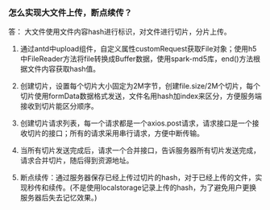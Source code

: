 ### 怎么实现大文件上传，断点续传？
答：
大文件使用文件内容hash进行标识，对文件进行切片，分片上传。

1. 通过antd中upload组件，自定义属性customRequest获取File对象；使用h5中FileReader方法将file转换成Buffer数据，使用spark-md5库，end()方法根据文件内容获取hash值。

2. 创建切片，设置每个切片大小固定为2M字节，创建file.size/2M个切片，每个切片使用formData数据格式发送，文件名用hash加index来区分，方便服务端接收到切片能区分顺序。

3. 创建切片请求列表，每一个请求都是一个axios.post请求，请求接口是一个接收切片的接口；所有的请求采用串行请求，方便中断传输。

4. 当所有切片发送完成后，请求一个合并接口，告诉服务器所有切片发送完成，请求合并切片，随后得到资源地址。

5. 断点续传：通过服务器保存已经上传过切片的hash，对于已经上传的文件，实现秒传和续传。(不是使用localstorage记录上传的hash，为了避免用户更换服务器后失去记忆效果。)